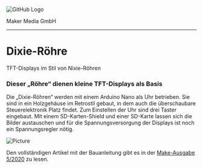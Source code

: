 ![GitHub Logo](http://www.heise.de/make/icons/make_logo.png)

Maker Media GmbH
*** 

# Dixie-Röhre
TFT-Displays im Stil von Nixie-Röhren

### Dieser „Röhre“ dienen kleine TFT-Displays als Basis

Die „Dixie-Röhren“ werden mit einem Arduino Nano als Uhr betrieben. Sie sind in ein Holzgehäuse im Retrostil gebaut, in dem auch die überschaubare Steuerelektronik Platz findet. Zum Einstellen der Uhr sind drei Taster eingebaut. Mit einem SD-Karten-Shield und einer SD-Karte lassen sich die Bilder austauschen und für die Spannungsversorgung der Displays ist noch ein Spannungsregler nötig.

![Picture](https://github.com/MakeMagazinDE/Dixie-Roehre/blob/master/Dixie_Uhr.jpg) 

Den vollständigen Artikel mit der Bauanleitung gibt es in der [Make-Ausgabe 5/2020](https://www.heise.de/select/make/2020/5/seite-46) zu lesen.